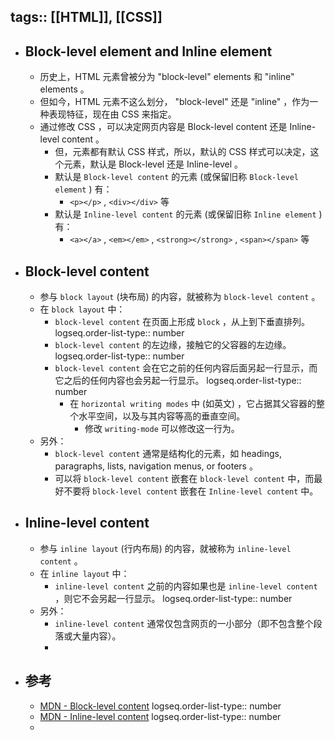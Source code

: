 tags:: [[HTML]], [[CSS]]
---

- ## Block-level element and Inline element
	- 历史上，HTML 元素曾被分为 "block-level" elements 和 "inline" elements 。
	- 但如今，HTML 元素不这么划分， "block-level" 还是 "inline" ，作为一种表现特征，现在由 CSS 来指定。
	- 通过修改 CSS ，可以决定网页内容是 Block-level content 还是 Inline-level content 。
		- 但，元素都有默认 CSS 样式，所以，默认的 CSS 样式可以决定，这个元素，默认是 Block-level  还是 Inline-level 。
		- 默认是 `Block-level content` 的元素 (或保留旧称 `Block-level element` ) 有：
			- `<p></p>` , `<div></div>` 等
		- 默认是 `Inline-level content` 的元素 (或保留旧称 `Inline element` ) 有：
			- `<a></a>` , `<em></em>` , `<strong></strong>` , `<span></span>` 等
- ## Block-level content
	- 参与 `block layout` (块布局) 的内容，就被称为 `block-level content` 。
	- 在  `block layout` 中：
		- `block-level content` 在页面上形成 `block` ，从上到下垂直排列。
		  logseq.order-list-type:: number
		- `block-level content` 的左边缘，接触它的父容器的左边缘。
		  logseq.order-list-type:: number
		- `block-level content` 会在它之前的任何内容后面另起一行显示，而它之后的任何内容也会另起一行显示。
		  logseq.order-list-type:: number
			- 在 `horizontal writing modes` 中 (如英文) ，它占据其父容器的整个水平空间，以及与其内容等高的垂直空间。
				- 修改 `writing-mode` 可以修改这一行为。
	- 另外：
		- `block-level content` 通常是结构化的元素，如 headings, paragraphs, lists, navigation menus, or footers 。
		- 可以将 `block-level content` 嵌套在 `block-level content` 中，而最好不要将  `block-level content` 嵌套在 `Inline-level content` 中。
- ## Inline-level content
	- 参与 `inline layout` (行内布局) 的内容，就被称为 `inline-level content` 。
	- 在 `inline layout` 中：
		- `inline-level content` 之前的内容如果也是 `inline-level content` ，则它不会另起一行显示。
		  logseq.order-list-type:: number
	- 另外：
		- `inline-level content` 通常仅包含网页的一小部分（即不包含整个段落或大量内容）。
		-
- ## 参考
	- [MDN - Block-level content](https://developer.mozilla.org/en-US/docs/Glossary/Block-level_content)
	  logseq.order-list-type:: number
	- [MDN - Inline-level content](https://developer.mozilla.org/en-US/docs/Glossary/Inline-level_content)
	  logseq.order-list-type:: number
	-